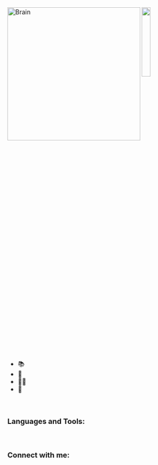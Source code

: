 <img align="left" alt="Brain" width="300" src="https://m.gifmania.co.uk/Web-Design-Animated-Gifs/Animated-Signs-Websites/Java-Signs/Java-Word-90550.gif">


  <img src="https://github.com/vimalverma558/vimalverma558/blob/v2/img/hello.gif" width="20%">

- 📚 
- 🧠 
- 👩‍💻 
- 🧪 


<br />



### Languages and Tools:


<br />

### Connect with me:


<br />
<br />
